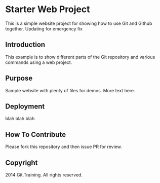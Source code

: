 # Starter Web Project

This is a simple website project for showing
how to use Git and Github together. Updating for emergency fix

## Introduction
This example is to show different parts
of the Git repository and various commands
using a web project.

## Purpose

Sample website with plenty of files for demos. More text here.

## Deployment
blah blah blah
## How To Contribute

Please fork this repository and then issue PR for review.

## Copyright

2014 Git.Training. All rights reserved.